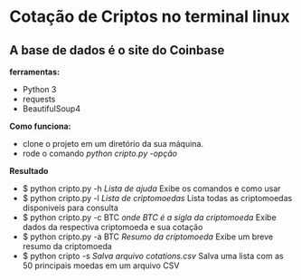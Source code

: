 # Cotação de Criptos no terminal linux
## A base de dados é o site do Coinbase

**ferramentas:**
- Python 3
- requests
- BeautifulSoup4

**Como funciona:**
* clone o projeto em um diretório da sua máquina.
* rode o comando *python cripto.py -opção*

**Resultado**
- $ python cripto.py -h *Lista de ajuda* Exibe os comandos e como usar
- $ python cripto.py -l *Lista de criptomoedas* Lista todas as criptomoedas disponiveis para consulta
- $ python cripto.py -c BTC *onde BTC é a sigla da criptomoeda* Exibe dados da respectiva criptomoeda e sua cotação
- $ python cripto.py -a BTC *Resumo da criptomoeda* Exibe um breve resumo da criptomoeda
- $ python cripto -s *Salva arquivo cotations.csv* Salva uma lista com as 50 principais moedas em um arquivo CSV